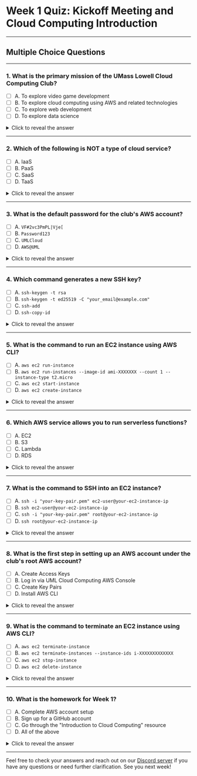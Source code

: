 # Week 1 Quiz: Kickoff Meeting and Cloud Computing Introduction

---

## Multiple Choice Questions

---

### 1. What is the primary mission of the UMass Lowell Cloud Computing Club?

- [ ] A. To explore video game development
- [ ] B. To explore cloud computing using AWS and related technologies
- [ ] C. To explore web development
- [ ] D. To explore data science

<details>
  <summary>Click to reveal the answer</summary>
  
  B. To explore cloud computing using AWS and related technologies
  
</details>

---

### 2. Which of the following is NOT a type of cloud service?

- [ ] A. IaaS
- [ ] B. PaaS
- [ ] C. SaaS
- [ ] D. TaaS

<details>
  <summary>Click to reveal the answer</summary>
  
  D. TaaS
  
</details>

---

### 3. What is the default password for the club's AWS account?

- [ ] A. `VF#2vc3PmPL|Vje[`
- [ ] B. `Password123`
- [ ] C. `UMLCloud`
- [ ] D. `AWS@UML`

<details>
  <summary>Click to reveal the answer</summary>
  
  A. `VF#2vc3PmPL|Vje[`
  
</details>

---

### 4. Which command generates a new SSH key?

- [ ] A. `ssh-keygen -t rsa`
- [ ] B. `ssh-keygen -t ed25519 -C "your_email@example.com"`
- [ ] C. `ssh-add`
- [ ] D. `ssh-copy-id`

<details>
  <summary>Click to reveal the answer</summary>
  
  B. `ssh-keygen -t ed25519 -C "your_email@example.com"`
  
</details>

---

### 5. What is the command to run an EC2 instance using AWS CLI?

- [ ] A. `aws ec2 run-instance`
- [ ] B. `aws ec2 run-instances --image-id ami-XXXXXXX --count 1 --instance-type t2.micro`
- [ ] C. `aws ec2 start-instance`
- [ ] D. `aws ec2 create-instance`

<details>
  <summary>Click to reveal the answer</summary>
  
  B. `aws ec2 run-instances --image-id ami-XXXXXXX --count 1 --instance-type t2.micro`
  
</details>

---

### 6. Which AWS service allows you to run serverless functions?

- [ ] A. EC2
- [ ] B. S3
- [ ] C. Lambda
- [ ] D. RDS

<details>
  <summary>Click to reveal the answer</summary>
  
  C. Lambda
  
</details>

---

### 7. What is the command to SSH into an EC2 instance?

- [ ] A. `ssh -i "your-key-pair.pem" ec2-user@your-ec2-instance-ip`
- [ ] B. `ssh ec2-user@your-ec2-instance-ip`
- [ ] C. `ssh -i "your-key-pair.pem" root@your-ec2-instance-ip`
- [ ] D. `ssh root@your-ec2-instance-ip`

<details>
  <summary>Click to reveal the answer</summary>
  
  A. `ssh -i "your-key-pair.pem" ec2-user@your-ec2-instance-ip`
  
</details>

---

### 8. What is the first step in setting up an AWS account under the club's root AWS account?

- [ ] A. Create Access Keys
- [ ] B. Log in via UML Cloud Computing AWS Console
- [ ] C. Create Key Pairs
- [ ] D. Install AWS CLI

<details>
  <summary>Click to reveal the answer</summary>
  
  B. Log in via UML Cloud Computing AWS Console
  
</details>

---

### 9. What is the command to terminate an EC2 instance using AWS CLI?

- [ ] A. `aws ec2 terminate-instance`
- [ ] B. `aws ec2 terminate-instances --instance-ids i-XXXXXXXXXXXXX`
- [ ] C. `aws ec2 stop-instance`
- [ ] D. `aws ec2 delete-instance`

<details>
  <summary>Click to reveal the answer</summary>
  
  B. `aws ec2 terminate-instances --instance-ids i-XXXXXXXXXXXXX`
  
</details>

---

### 10. What is the homework for Week 1?

- [ ] A. Complete AWS account setup
- [ ] B. Sign up for a GitHub account
- [ ] C. Go through the "Introduction to Cloud Computing" resource
- [ ] D. All of the above

<details>
  <summary>Click to reveal the answer</summary>
  
  D. All of the above
  
</details>

---

Feel free to check your answers and reach out on our [Discord server](https://discord.gg/WC2NdqYtDt) if you have any questions or need further clarification. See you next week!
